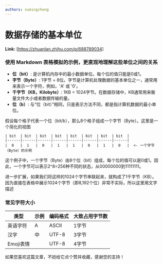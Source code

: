 ```yaml
---
authors: sumingcheng
---
```

# 数据存储的基本单位



 **Link:** [https://zhuanlan.zhihu.com/p/688789034]

### 使用 Markdown 表格模拟的示例，更直观地理解这些单位之间的关系  

* **位（bit）**: 是计算机内存中的最小数据单位。每个位的值只能是0或1。
* **字节（Byte）**: 1字节 = 8位。字节是计算机处理数据的基本单位之一，通常用来表示一个字符，例如，'A' 或 '0'。
* **千字节（KB，Kilobyte）**: 1KB = 1024字节。在数据存储中，KB通常用来衡量文件大小或者数据传输的量。
* **位（b）**: 与“位（bit）”相同，只是表示方法不同，都是指计算机数据的最小单位。

假设每个格子代表一个位（bit/b），那么8个格子组成一个字节（Byte）。这里是一个简化的视图

```
| bit  | bit  | bit  | bit  | bit  | bit  | bit  | bit  |
|------|------|------|------|------|------|------|------|
|  0   |  1   |  0   |  1   |  1   |  0   |  1   |  0   |  <- 一个字节（Byte）的示例
```

这个例子中，一个字节（Byte）由8个位（bit）组成，每个位的值可以是0或1。因此，一个字节可以表示2^8=256种不同的状态，从00000000到11111111。

进一步扩展，如果我们将这样的1024个字节串联起来，就构成了1千字节（KB）。因为直接在表格中展示1024个字节（即8,192个位）非常不实际，所以这里用文字描述

### 常见字符大小  

| 类型 | 示例 | 编码格式 | 大致占用字节数 |
| --- | --- | --- | --- |
| 英语字符 | A | ASCII | 1字节 |
| 汉字 | 中 | UTF-8 | 3字节 |
| Emoji表情 |  | UTF-8 | 4字节 |

  


  


如果您喜欢这篇文章，不妨给它点个赞并收藏，感谢您的支持！

